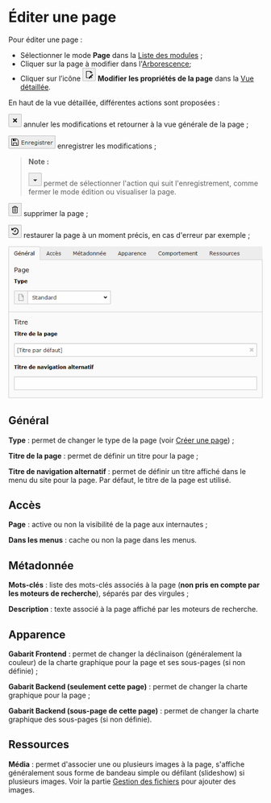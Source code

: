 # Éditer une page

Pour éditer une page :

* Sélectionner le mode **Page** dans la [Liste des modules](../se-reperer-dans-le-backend.md) ;
* Cliquer sur la page à modifier dans l'[Arborescence](../se-reperer-dans-le-backend.md);
* Cliquer sur l’icône ![](../.gitbook/assets/add_page_edit.png) **Modifier les propriétés de la page** dans la [Vue détaillée](../se-reperer-dans-le-backend.md).

En haut de la vue détaillée, différentes actions sont proposées :

![](../.gitbook/assets/btn_page_cancel.png.png) annuler les modifications et retourner à la vue générale de la page ;

![](../.gitbook/assets/btn_page_save.png) enregistrer les modifications ;

> **Note :**
>
> ![](../.gitbook/assets/btn_page_other.png) permet de sélectionner l'action qui suit l'enregistrement, comme fermer le mode édition ou visualiser la page.

![](../.gitbook/assets/btn_page_remove.png) supprimer la page ;

![](../.gitbook/assets/btn_page_restore-1.png) restaurer la page à un moment précis, en cas d'erreur par exemple ;

![](../.gitbook/assets/add_page_edit_1.png)

## Général

**Type** : permet de changer le type de la page \(voir [Créer une page](creer-une-page.md)\) ;

**Titre de la page** : permet de définir un titre pour la page ;

**Titre de navigation alternatif** : permet de définir un titre affiché dans le menu du site pour la page. Par défaut, le titre de la page est utilisé.

## **Accès**

**Page** : active ou non la visibilité de la page aux internautes ;

**Dans les menus** : cache ou non la page dans les menus.

## Métadonnée

**Mots-clés** : liste des mots-clés associés à la page \(**non pris en compte par les moteurs de recherche**\), séparés par des virgules ;

**Description** : texte associé à la page affiché par les moteurs de recherche.

## Apparence

**Gabarit Frontend** : permet de changer la déclinaison \(généralement la couleur\) de la charte graphique pour la page et ses sous-pages \(si non définie\) ;

**Gabarit Backend \(seulement cette page\)** : permet de changer la charte graphique pour la page ;

**Gabarit Backend \(sous-page de cette page\)** : permet de changer la charte graphique des sous-pages \(si non définie\).

## Ressources

**Média** : permet d'associer une ou plusieurs images à la page, s'affiche généralement sous forme de bandeau simple ou défilant \(slideshow\) si plusieurs images. Voir la partie [Gestion des fichiers](../gestion-des-fichiers/) pour ajouter des images.

